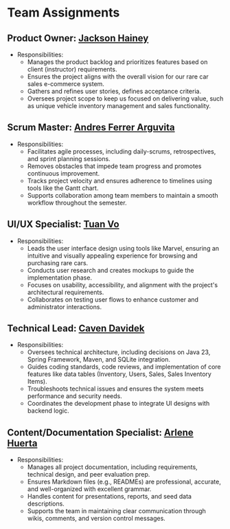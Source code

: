 # Team Assignments

## Product Owner: [Jackson Hainey](./resumes/Jackson-Hainey-Resume.md)

- Responsibilities:
  - Manages the product backlog and prioritizes features based on client (instructor) requirements.
  - Ensures the project aligns with the overall vision for our rare car sales e-commerce system.
  - Gathers and refines user stories, defines acceptance criteria.
  - Oversees project scope to keep us focused on delivering value, such as unique vehicle inventory management and sales functionality.

## Scrum Master: [Andres Ferrer Arguvita](./resumes/Andres-Ferrer-Resume.md)

- Responsibilities:
  - Facilitates agile processes, including daily-scrums, retrospectives, and sprint planning sessions.
  - Removes obstacles that impede team progress and promotes continuous improvement.
  - Tracks project velocity and ensures adherence to timelines using tools like the Gantt chart.
  - Supports collaboration among team members to maintain a smooth workflow throughout the semester.

## UI/UX Specialist: [Tuan Vo](./resumes/Tuan-Vo-Resume.md)

- Responsibilities:
  - Leads the user interface design using tools like Marvel, ensuring an intuitive and visually appealing experience for browsing and purchasing rare cars.
  - Conducts user research and creates mockups to guide the implementation phase.
  - Focuses on usability, accessibility, and alignment with the project's architectural requirements.
  - Collaborates on testing user flows to enhance customer and administrator interactions.

## Technical Lead: [Caven Davidek](./resumes/Caven-Davidek-Resume.md)

- Responsibilities:
  - Oversees technical architecture, including decisions on Java 23, Spring Framework, Maven, and SQLite integration.
  - Guides coding standards, code reviews, and implementation of core features like data tables (Inventory, Users, Sales, Sales Inventory Items).
  - Troubleshoots technical issues and ensures the system meets performance and security needs.
  - Coordinates the development phase to integrate UI designs with backend logic.

## Content/Documentation Specialist: [Arlene Huerta](./resumes/Arlene-Huerta-Resume.md)

- Responsibilities:
  - Manages all project documentation, including requirements, technical design, and peer evaluation prep.
  - Ensures Markdown files (e.g., READMEs) are professional, accurate, and well-organized with excellent grammar.
  - Handles content for presentations, reports, and seed data descriptions.
  - Supports the team in maintaining clear communication through wikis, comments, and version control messages.
